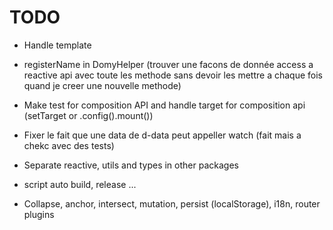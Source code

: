 # TODO

- Handle template

- registerName in DomyHelper (trouver une facons de donnée access a reactive api avec toute les methode sans devoir les mettre a chaque fois quand je creer une nouvelle methode)
- Make test for composition API and handle target for composition api (setTarget or .config().mount())
- Fixer le fait que une data de d-data peut appeller watch (fait mais a chekc avec des tests)

- Separate reactive, utils and types in other packages
- script auto build, release ...

- Collapse, anchor, intersect, mutation, persist (localStorage), i18n, router plugins
